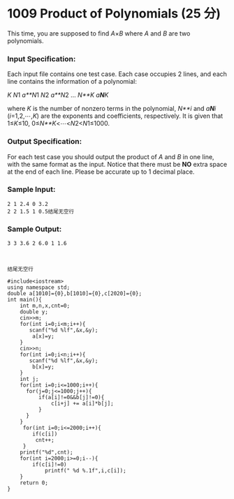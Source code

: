 # 1009 Product of Polynomials (25 分)

This time, you are supposed to find *A*×*B* where *A* and *B* are two polynomials.

### Input Specification:

Each input file contains one test case. Each case occupies 2 lines, and each line contains the information of a polynomial:

*K* *N*1 *a**N*1 *N*2 *a**N*2 ... *N**K* *a**N**K*

where *K* is the number of nonzero terms in the polynomial, *N**i* and *a**N**i* (*i*=1,2,⋯,*K*) are the exponents and coefficients, respectively. It is given that 1≤*K*≤10, 0≤*N**K*<⋯<*N*2<*N*1≤1000.

### Output Specification:

For each test case you should output the product of *A* and *B* in one line, with the same format as the input. Notice that there must be **NO** extra space at the end of each line. Please be accurate up to 1 decimal place.

### Sample Input:

```in
2 1 2.4 0 3.2
2 2 1.5 1 0.5结尾无空行
```

### Sample Output:

```out
3 3 3.6 2 6.0 1 1.6



结尾无空行
```

```
#include<iostream>
using namespace std;
double a[1010]={0},b[1010]={0},c[2020]={0};
int main(){
    int m,n,x,cnt=0;
    double y;
    cin>>m;
    for(int i=0;i<m;i++){
       scanf("%d %lf",&x,&y);
        a[x]=y;
    }  
    cin>>n;
    for(int i=0;i<n;i++){
       scanf("%d %lf",&x,&y);
        b[x]=y;
    } 
    int j;
    for(int i=0;i<=1000;i++){
      for(j=0;j<=1000;j++){
          if(a[i]!=0&&b[j]!=0){
              c[i+j] += a[i]*b[j];
          }
      }
    }
     for(int i=0;i<=2000;i++){
     	if(c[i])
		 cnt++;
	 }
    printf("%d",cnt);
    for(int i=2000;i>=0;i--){
    	if(c[i]!=0) 
        	printf(" %d %.1f",i,c[i]);
    }
    return 0;
}
```

